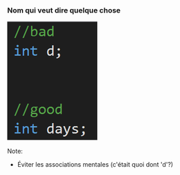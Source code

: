 ### Nom qui veut dire quelque chose  
![Nom qui veut dire quelque chose](/images/code/meaningfulNames.png?raw=true)

Note:
- Éviter les associations mentales (c'était quoi dont 'd'?)

